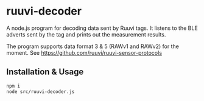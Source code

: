 # ruuvi-decoder

A node.js program for decoding data sent by Ruuvi tags. It listens to the BLE adverts sent by the tag and prints out the measurement results.

The program supports data format 3 & 5 (RAWv1 and RAWv2) for the moment. See https://github.com/ruuvi/ruuvi-sensor-protocols

## Installation & Usage

```sh
npm i 
node src/ruuvi-decoder.js
```
